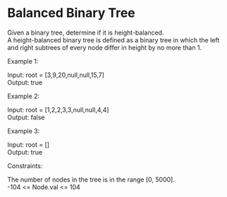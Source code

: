 # Balanced Binary Tree

Given a binary tree, determine if it is height-balanced.\
A height-balanced binary tree is defined as a binary tree in which the left and right subtrees of every node differ in height by no more than 1.

Example 1:

Input: root = [3,9,20,null,null,15,7]\
Output: true

Example 2:

Input: root = [1,2,2,3,3,null,null,4,4]\
Output: false

Example 3:

Input: root = []\
Output: true

Constraints:

The number of nodes in the tree is in the range [0, 5000].\
-104 <= Node.val <= 104